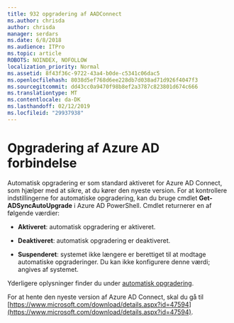 ```yaml
---
title: 932 opgradering af AADConnect
ms.author: chrisda
author: chrisda
manager: serdars
ms.date: 6/8/2018
ms.audience: ITPro
ms.topic: article
ROBOTS: NOINDEX, NOFOLLOW
localization_priority: Normal
ms.assetid: 8f43f36c-9722-43a4-b0de-c5341c06dac5
ms.openlocfilehash: 8038d5ef768d6ee228db7d038ad71d926f4047f3
ms.sourcegitcommit: dd43cc0a9470f98b8ef2a3787c823801d674c666
ms.translationtype: MT
ms.contentlocale: da-DK
ms.lasthandoff: 02/12/2019
ms.locfileid: "29937938"
---
```

# <a name="upgrade-azure-ad-connect"></a>Opgradering af Azure AD forbindelse

Automatisk opgradering er som standard aktiveret for Azure AD Connect, som hjælper med at sikre, at du kører den nyeste version. For at kontrollere indstillingerne for automatiske opgradering, kan du bruge cmdlet **Get-ADSyncAutoUpgrade** i Azure AD PowerShell. Cmdlet returnerer en af følgende værdier: 
  
- **Aktiveret**: automatisk opgradering er aktiveret. 
    
- **Deaktiveret**: automatisk opgradering er deaktiveret. 
    
- **Suspenderet**: systemet ikke længere er berettiget til at modtage automatiske opgraderinger. Du kan ikke konfigurere denne værdi; angives af systemet. 
    
Yderligere oplysninger finder du under [automatisk opgradering](https://docs.microsoft.com/azure/active-directory/connect/active-directory-aadconnect-feature-automatic-upgrade).
  
For at hente den nyeste version af Azure AD Connect, skal du gå til [https://www.microsoft.com/download/details.aspx?id=47594](https://www.microsoft.com/download/details.aspx?id=47594).
  

